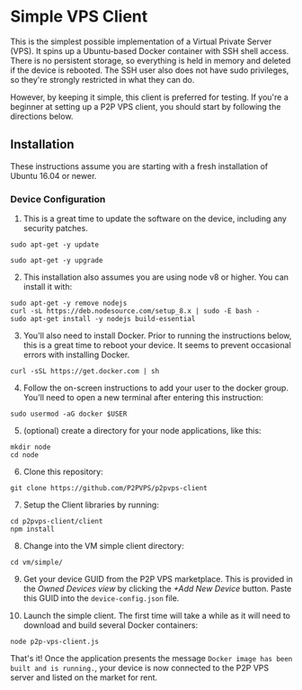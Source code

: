 # Simple VPS Client
This is the simplest possible implementation of a Virtual Private Server (VPS). It spins up
a Ubuntu-based Docker container with SSH shell access. There is no persistent storage,
so everything is held in memory and deleted if the device is rebooted. The SSH user also
does not have sudo privileges, so they're strongly restricted in what they can do.

However, by keeping it simple, this client is preferred for testing. If you're a beginner at
setting up a P2P VPS client, you should start by following the directions below.

## Installation
These instructions assume you are starting with a fresh installation of Ubuntu 16.04 or newer.

### Device Configuration

1. This is a great time to update the software on the device, including any security patches.
```
sudo apt-get -y update

sudo apt-get -y upgrade
```

2. This installation also assumes you are using node v8 or higher. You can install it with:
```
sudo apt-get -y remove nodejs
curl -sL https://deb.nodesource.com/setup_8.x | sudo -E bash -
sudo apt-get install -y nodejs build-essential
```

3. You'll also need to install Docker. Prior to running the instructions below,
this is a great time to reboot your device. It seems to prevent occasional errors
with installing Docker.

`curl -sSL https://get.docker.com | sh`

4. Follow the on-screen instructions to add your user to the docker group.
You'll need to open a new terminal after entering this instruction:

`sudo usermod -aG docker $USER`

5. (optional) create a directory for your node applications, like this:
```
mkdir node
cd node
```

6. Clone this repository:

`git clone https://github.com/P2PVPS/p2pvps-client`

7. Setup the Client libraries by running:
```
cd p2pvps-client/client
npm install
```

8. Change into the VM simple client directory:

`cd vm/simple/`

9. Get your device GUID from the P2P VPS marketplace. This is provided in
the *Owned Devices view* by clicking the *+Add New Device* button. Paste this GUID into the `device-config.json` file.

10. Launch the simple client. The first time will take a while as it will need to download and
build several Docker containers:

`node p2p-vps-client.js`

That's it! Once the application presents the message `Docker image has been built and is running.`,
your device is now connected to the P2P VPS server and listed on the market for rent.

